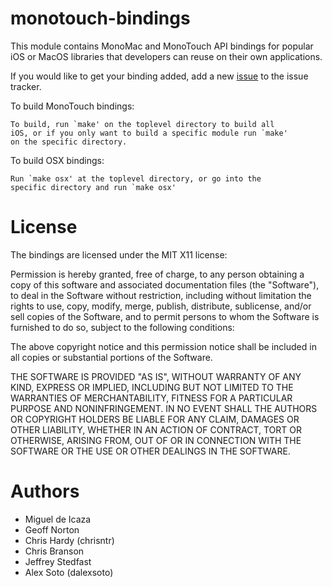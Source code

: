 monotouch-bindings
==================

This module contains MonoMac and MonoTouch API bindings for popular 
iOS or MacOS libraries that developers can reuse on their own 
applications.

If you would like to get your binding added, add a new [issue](https://github.com/mono/monotouch-bindings/issues)
to the issue tracker.

To build MonoTouch bindings:

	To build, run `make' on the toplevel directory to build all
	iOS, or if you only want to build a specific module run `make'
	on the specific directory.

To build OSX bindings:

	Run `make osx' at the toplevel directory, or go into the
	specific directory and run `make osx'

License
=======

The bindings are licensed under the MIT X11 license:

Permission is hereby granted, free of charge, to any person obtaining a copy
of this software and associated documentation files (the "Software"), to deal
in the Software without restriction, including without limitation the rights
to use, copy, modify, merge, publish, distribute, sublicense, and/or sell
copies of the Software, and to permit persons to whom the Software is
furnished to do so, subject to the following conditions:

The above copyright notice and this permission notice shall be included in
all copies or substantial portions of the Software.

THE SOFTWARE IS PROVIDED "AS IS", WITHOUT WARRANTY OF ANY KIND, EXPRESS OR
IMPLIED, INCLUDING BUT NOT LIMITED TO THE WARRANTIES OF MERCHANTABILITY,
FITNESS FOR A PARTICULAR PURPOSE AND NONINFRINGEMENT. IN NO EVENT SHALL THE
AUTHORS OR COPYRIGHT HOLDERS BE LIABLE FOR ANY CLAIM, DAMAGES OR OTHER
LIABILITY, WHETHER IN AN ACTION OF CONTRACT, TORT OR OTHERWISE, ARISING FROM,
OUT OF OR IN CONNECTION WITH THE SOFTWARE OR THE USE OR OTHER DEALINGS IN
THE SOFTWARE.

Authors
=======
* Miguel de Icaza
* Geoff Norton
* Chris Hardy (chrisntr)
* Chris Branson
* Jeffrey Stedfast
* Alex Soto (dalexsoto)
